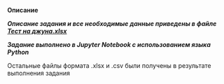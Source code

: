 **Описание**

***Описание задания и все необходимые данные приведены в файле [Тест на джуна.xlsx](https://github.com/NaviKZ/Task_for_junior_position/blob/main/%D0%A2%D0%B5%D1%81%D1%82%20%D0%BD%D0%B0%20%D0%B4%D0%B6%D1%83%D0%BD%D0%B0.xlsx)*** 

***Задание выполнено в Jupyter Notebook c использованием языка Python***

Остальные файлы формата .xlsx и .csv были получены в результате выполнения задания
